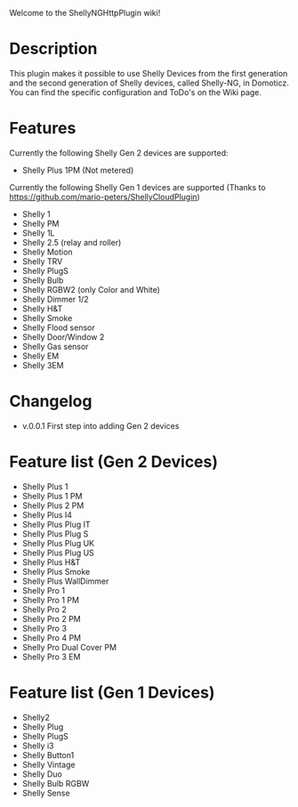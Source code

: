 Welcome to the ShellyNGHttpPlugin wiki!

# Description
This plugin makes it possible to use Shelly Devices from the first generation and the second generation of Shelly devices, called Shelly-NG, in Domoticz. You can find the specific configuration and ToDo's on the Wiki page.

# Features

Currently the following Shelly Gen 2 devices are supported:
* Shelly Plus 1PM (Not metered)

Currently the following Shelly Gen 1 devices are supported (Thanks to https://github.com/mario-peters/ShellyCloudPlugin)
* Shelly 1
* Shelly PM
* Shelly 1L
* Shelly 2.5 (relay and roller)
* Shelly Motion
* Shelly TRV
* Shelly PlugS
* Shelly Bulb
* Shelly RGBW2 (only Color and White)
* Shelly Dimmer 1/2
* Shelly H&T
* Shelly Smoke
* Shelly Flood sensor
* Shelly Door/Window 2
* Shelly Gas sensor
* Shelly EM
* Shelly 3EM

# Changelog
* v.0.0.1 First step into adding Gen 2 devices

# Feature list (Gen 2 Devices)
* Shelly Plus 1
* Shelly Plus 1 PM
* Shelly Plus 2 PM
* Shelly Plus I4
* Shelly Plus Plug IT
* Shelly Plus Plug S
* Shelly Plus Plug UK
* Shelly Plus Plug US
* Shelly Plus H&T
* Shelly Plus Smoke
* Shelly Plus WallDimmer
* Shelly Pro 1
* Shelly Pro 1 PM
* Shelly Pro 2
* Shelly Pro 2 PM
* Shelly Pro 3
* Shelly Pro 4 PM
* Shelly Pro Dual Cover PM
* Shelly Pro 3 EM

# Feature list (Gen 1 Devices)
* Shelly2
* Shelly Plug
* Shelly PlugS
* Shelly i3
* Shelly Button1
* Shelly Vintage
* Shelly Duo
* Shelly Bulb RGBW
* Shelly Sense
